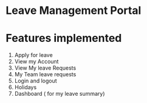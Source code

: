 # Leave Management Portal 

# Features implemented

1. Apply for leave
2. View my Account
3. View My leave Requests
4. My Team leave requests
5. Login and logout
6. Holidays
7. Dashboard ( for my leave summary) 







 
 
 
